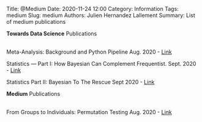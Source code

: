 Title: @Medium
Date: 2020-11-24 12:00
Category: Information
Tags: medium
Slug: medium
Authors: Julien Hernandez Lallement
Summary: List of medium publications

**Towards Data Science** Publications <br><br>

Meta-Analysis: Background and Python Pipeline
Aug. 2020 - [Link](https://towardsdatascience.com/meta-analysis-background-and-python-pipeline-bccaf4fde362) <br>

Statistics — Part I: How Bayesian Can Complement Frequentist.
Sept. 2020 - [Link](https://towardsdatascience.com/statistics-how-bayesian-can-complement-frequentist-9ff171bb6396) <br>

Statistics Part II: Bayesian To The Rescue
Sept 2020 - [Link](https://towardsdatascience.com/statistics-part-ii-bayesian-to-the-rescue-877cc18c8bfd) <br>

**Medium** Publications <br><br>

From Groups to Individuals: Permutation Testing
Aug. 2020 - [Link](https://medium.com/swlh/from-groups-to-individuals-perm-8967a2a04a9e) <br>